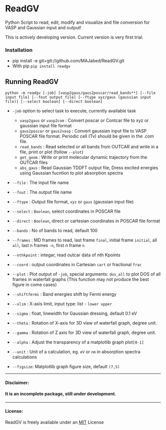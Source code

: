 # ReadGV
Python Script to read, edit, modify and visualize and file conversion for VASP and  Gaussian input and output! 

This is actively developing version. Current version is very first trial. 

### Installation  
* pip install -e git+git://github.com/MAJabed/ReadGV.git 
* With pip `pip install readgv`


## Running ReadGV 
```
python -m readgv [-job] [vasp2gaus/gaus2poscar/read_bands**] [--file input file] [--fout output file] [--ftype xyz/gaus (gaussian input file)] [--select boolean] [--direct boolean]  
```
* `-job` option to select task to execute, currently available task 
    * `vasp2gaus` or `vasp2com` : Convert poscar or Contcar file to xyz or gaussian input file format 
    * `gaus2poscar` or `gaus2vasp` : Convert gaussian input file to VASP POSCAR file format. Periodic cell (Tv) should be given in the .com file. 
    * `read_bands` : Read selected or all bands from OUTCAR and write in a file, print or plot (follow `--plot`)
    * `get_geom` : Write or print molecular dynamic trajectory from the OUTCAR files 
    * `abs_gaus` : Read Gaussian TDDFT output file, Dress excited energies using Gaussian fucntion to plot absorption spectra 

* `--file` : The input file name 
* `--fout` : The output file name 
* `--ftype` :  Output file format, `xyz` or `gaus` (gaussian input file) 
* `--select` : `Boolean`, select coordinates in POSCAR file
* `--direct` : `Boolean`, direct or cartesian coordinates in POSCAR file format 
* `--bands` : No of bands to read, default 100 
* `--frames` : MD frames to read,  last frame  `final`, initial frame `initial`, all `all`, last n frames `-n`, first n frame `n`
* `--nthkpoint` : integar, read outcar data of nth Kpoints
* `--coord` : output coordinates in Cartesian `cart` or fractional `frac` 
* `--plot` : Plot output of `-job`, special arguments: `dos_all` to plot DOS of all frames in waterfall graphs (This function may not produce the best figure in come cases) 
* `--shiftfermi` : Band energies shift by Fermi energy 
* `--xlim` : X-axis limit, input type: list - `lower upper` 
* `--sigma` : float, linewidth for Gaussian dressing, default 0.1 eV
* `--theta` : Rotation of X-axis for 3D view of waterfall graph, degree unit. 
* `--gamma` : Rotation of Z axis for 3D view of waterfall graph, degree unit.
* `--alpha` : Adjust the transparency of a matplotlib graph plot`[0-1]`  
* `--unit` : Unit of a calculation, eg. `eV` or `nm` in absorption spectra calculations 
* `--figsize`: Matplotlib graph figure size, default `(7,5)`

---
#### Disclaimer:
#### It is an incomplete package, still under development.
---
#### License: 

ReadGV is freely available under an [MIT](https://opensource.org/licenses/MIT) License
